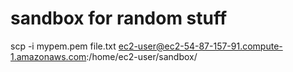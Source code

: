 # sandbox for random stuff

scp -i mypem.pem file.txt ec2-user@ec2-54-87-157-91.compute-1.amazonaws.com:/home/ec2-user/sandbox/
